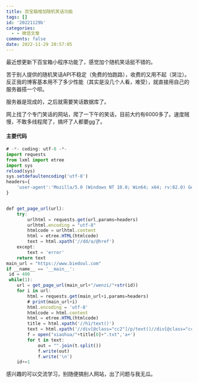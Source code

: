 ```yaml
---
title: 百宝箱增加随机笑话功能
tags: []
id: '20221129b'
categories:
  - - 微信文章
comments: false
date: 2022-11-29 20:57:05
---
```


最近想更新下百宝箱小程序功能了，感觉加个随机笑话挺不错的。

苦于别人提供的随机笑话API不稳定（免费的怕跑路），收费的又用不起（哭泣）。反正我的博客基本用不了多少性能（其实是没几个人看，难受），就直接用自己的服务器搭一个呗。

服务器是现成的，之后就需要笑话数据库了。

网上找了个专门笑话的网站，爬了一下午的笑话，目前大约有6000多了。速度贼慢，不敢多线程爬了，搞坏了人都要gg了。

#### 主要代码

```typescript
# -*- coding: utf-8 -*-
import requests
from lxml import etree
import sys
reload(sys)
sys.setdefaultencoding('utf-8')
headers={
    'user-agent':'Mozilla/5.0 (Windows NT 10.0; Win64; x64; rv:82.0) Gecko/20100101 Firefox/82.0'
}


def get_page_url(url):
    try:
        urlhtml = requests.get(url,params=headers)
        urlhtml.encoding = "utf-8"
        htmlcode = urlhtml.content
        html = etree.HTML(htmlcode)
        text = html.xpath('//dd/a/@href')
    except:
        text = 'error'
    return text
main_url = "https://www.biedoul.com"
if __name__ == '__main__':
 id = 400
 while(1):
    url = get_page_url(main_url+"/wenzi/"+str(id))
    for i in url:
        html = requests.get(main_url+i,params=headers)
        # print(main_url+i)
        html.encoding = 'utf-8'
        htmlcode = html.content
        html = etree.HTML(htmlcode)
        title = html.xpath('//h1/text()')
        text = html.xpath('//div[@class="cc2"]/p/text()//div[@class="cc2"]/p/font/text()//div[@class="c"]/div[@class="cc2"]/text()')
        f = open("xiaohua/"+title[0]+".txt",'a+')
        for t in text:
            out = "".join(t.split())
            f.write(out)
            f.write('\n')
    id+=1
```

感兴趣的可以交流学习，别随便搞别人网站，出了问题与我无瓜。